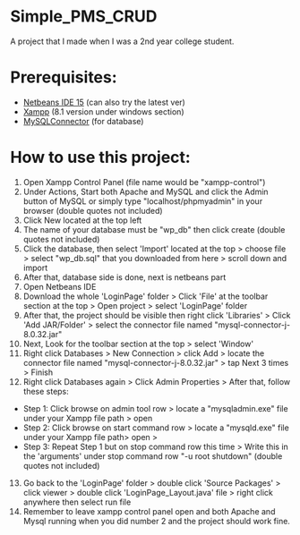 # Simple_PMS_CRUD

A project that I made when I was a 2nd year college student.


# Prerequisites:
- [Netbeans IDE 15](https://netbeans.apache.org/download/nb15/index.html) (can also try the latest ver)
- [Xampp](https://www.apachefriends.org/download.html) (8.1 version under windows section)
- [MySQLConnector](https://dev.mysql.com/downloads/file/?id=515796) (for database)

# How to use this project:
1. Open Xampp Control Panel (file name would be "xampp-control")
2. Under Actions, Start both Apache and MySQL and click the Admin button of MySQL or simply type "localhost/phpmyadmin" in your browser (double quotes not included)
3. Click New located at the top left
4. The name of your database must be "wp_db" then click create (double quotes not included)
5. Click the database, then select 'Import' located at the top > choose file > select "wp_db.sql" that you downloaded from here > scroll down and import
6. After that, database side is done, next is netbeans part
7. Open Netbeans IDE
8. Download the whole 'LoginPage' folder > Click 'File' at the toolbar section at the top > Open project > select 'LoginPage' folder
9. After that, the project should be visible then right click 'Libraries' > Click 'Add JAR/Folder' > select the connector file named "mysql-connector-j-8.0.32.jar" 
10. Next, Look for the toolbar section at the top > select 'Window'
11. Right click Databases > New Connection > click Add > locate the connector file named "mysql-connector-j-8.0.32.jar" > tap Next 3 times > Finish
12. Right click Databases again > Click Admin Properties > After that, follow these steps: 
- Step 1:
Click browse on admin tool row > locate a "mysqladmin.exe" file under your Xampp file path > open
- Step 2:
Click browse on start command row > locate a "mysqld.exe" file under your Xampp file path> open >
- Step 3:
Repeat Step 1 but on stop command row this time > Write this in the 'arguments' under stop command row "-u root shutdown" (double quotes not included)
13. Go back to the 'LoginPage' folder > double click 'Source Packages' > click viewer > double click 'LoginPage_Layout.java' file > right click anywhere then select run file
14. Remember to leave xampp control panel open and both Apache and Mysql running when you did number 2 and the project should work fine.
